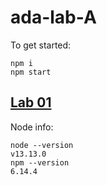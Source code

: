 # ada-lab-A
To get started:
```
npm i
npm start
```

## [Lab 01](/ada-lab-1.js)

Node info:
```
node --version
v13.13.0
npm --version
6.14.4
```

